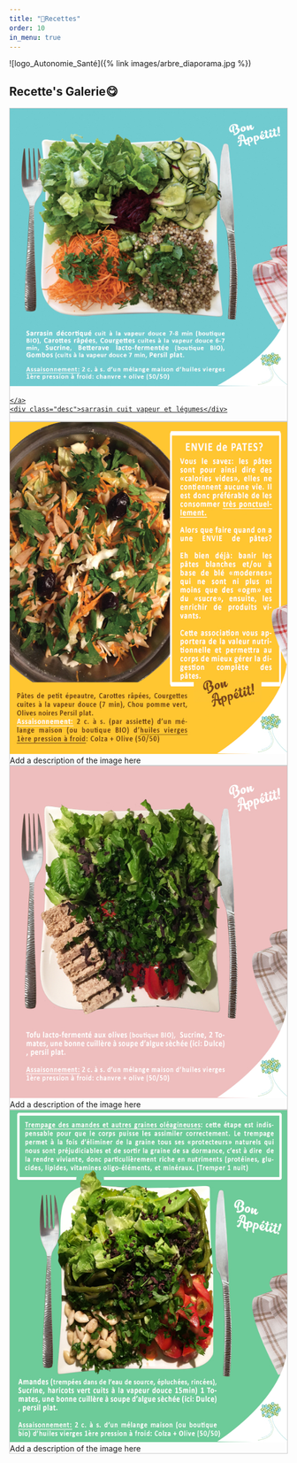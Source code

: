 ```yaml
---
title: "🥄Recettes"
order: 10
in_menu: true
---
```

![logo_Autonomie_Santé]({% link images/arbre_diaporama.jpg %})

<html>
<head>
<style>
div.gallery {
  border: 1px solid #ccc;
}

div.gallery:hover {
  border: 1px solid #777;
}

div.gallery img {
  width: 100%;
  height: auto;
}

div.desc {
  padding: 15px;
  text-align: center;
}

* {
  box-sizing: border-box;
}

.responsive {
  padding: 0 6px;
  float: left;
  width: 24.99999%;
}

@media only screen and (max-width: 700px) {
  .responsive {
    width: 49.99999%;
    margin: 6px 0;
  }
}

@media only screen and (max-width: 500px) {
  .responsive {
    width: 100%;
  }
}

.clearfix:after {
  content: "";
  display: table;
  clear: both;
}
</style>
</head>
<body>

<h2>Recette's Galerie😋</h2>

<div class="responsive">
  <div class="gallery">
    
<a target="_blank" href="Assiette1.jpg">
<img alt="Assiette1.jpg" <img src="https://github.com/Boptimiste/autonomiesante/blob/main/images/Assiette1.jpg?raw=true" data-hpc="true" class="Box-sc-g0xbh4-0 kzRgrI">

    </a>
    <div class="desc">sarrasin cuit vapeur et légumes</div>
  </div>
</div>


<div class="responsive">
  <div class="gallery">
    <a target="_blank" href="Assiette2.jpg">
      <img src="https://github.com/Boptimiste/autonomiesante/blob/main/images/Assiette2.jpg" alt="Assiette2" width="600" height="600">
    </a>
    <div class="desc">Add a description of the image here</div>
  </div>
</div>

<div class="responsive">
  <div class="gallery">
    <a target="_blank" href="Assiette3.jpg">
      <img src="https://github.com/Boptimiste/autonomiesante/blob/main/images/Assiette3.jpg" alt="Assiette3" width="600" height="600">
    </a>
    <div class="desc">Add a description of the image here</div>
  </div>
</div>

<div class="responsive">
  <div class="gallery">
    <a target="_blank" href="Assiette4.jpg">
      <img src="https://github.com/Boptimiste/autonomiesante/blob/main/images/Assiette4.jpg" alt="Assiette4" width="600" height="600">
    </a>
    <div class="desc">Add a description of the image here</div>
  </div>
</div>

<div class="clearfix"></div>

<div style="padding:6px;">
 
</div>

</body>
</html> 